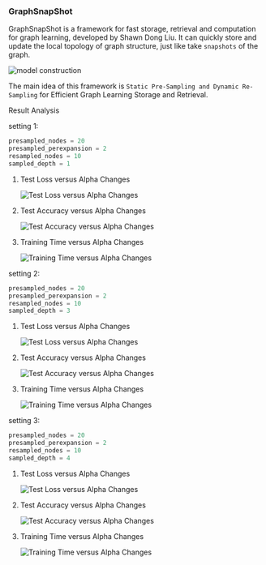 ### GraphSnapShot

GraphSnapShot is a framework for fast storage, retrieval and computation for graph learning, developed by Shawn Dong Liu. It can quickly store and update the local topology of graph structure, just like take `snapshots` of the graph.

![model construction](./assets/SSDReS.png)

The main idea of this framework is `Static Pre-Sampling and Dynamic Re-Sampling` for Efficient Graph Learning Storage and Retrieval.

Result Analysis

setting 1:

```Python
presampled_nodes = 20
presampled_perexpansion = 2
resampled_nodes = 10
sampled_depth = 1
```



1. Test Loss versus Alpha Changes

   ![Test Loss versus Alpha Changes](results_1hop/Test_Loss_versus_Alpha_Changes.png)

2. Test Accuracy versus Alpha Changes

   ![Test Accuracy versus Alpha Changes](results_1hop/Test_Accuracy_versus_Alpha_Changes.png)

3. Training Time versus Alpha Changes

   ![Training Time versus Alpha Changes](results_1hop/Training_Time_versus_Alpha_Changes.png)

setting 2:

```Python
presampled_nodes = 20
presampled_perexpansion = 2
resampled_nodes = 10
sampled_depth = 3
```



1. Test Loss versus Alpha Changes

   ![Test Loss versus Alpha Changes](results_3hop/Test_Loss_versus_Alpha_Changes.png)

2. Test Accuracy versus Alpha Changes

   ![Test Accuracy versus Alpha Changes](results_3hop/Test_Accuracy_versus_Alpha_Changes.png)

3. Training Time versus Alpha Changes

   ![Training Time versus Alpha Changes](results_3hop/Training_Time_versus_Alpha_Changes.png)

   

setting 3:

```Python
presampled_nodes = 20
presampled_perexpansion = 2
resampled_nodes = 10
sampled_depth = 4
```



1. Test Loss versus Alpha Changes

   ![Test Loss versus Alpha Changes](results_4hop/Test_Loss_versus_Alpha_Changes.png)

2. Test Accuracy versus Alpha Changes

   ![Test Accuracy versus Alpha Changes](results_4hop/Test_Accuracy_versus_Alpha_Changes.png)

3. Training Time versus Alpha Changes

   ![Training Time versus Alpha Changes](results_4hop/Training_Time_versus_Alpha_Changes.png)

   